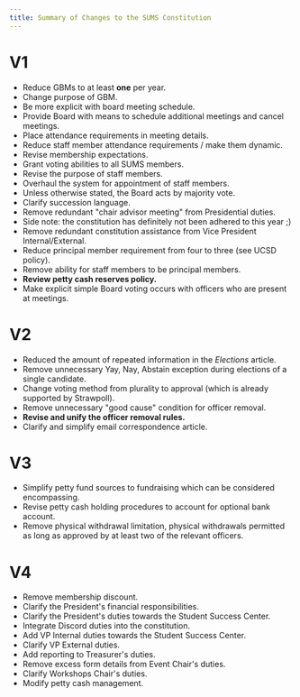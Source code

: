 ```yaml
---
title: Summary of Changes to the SUMS Constitution
---
```


# V1

* Reduce GBMs to at least **one** per year.
* Change purpose of GBM.
* Be more explicit with board meeting schedule.
* Provide Board with means to schedule additional meetings and cancel meetings.
* Place attendance requirements in meeting details.
* Reduce staff member attendance requirements / make them dynamic.
* Revise membership expectations.
* Grant voting abilities to all SUMS members.
* Revise the purpose of staff members.
* Overhaul the system for appointment of staff members.
* Unless otherwise stated, the Board acts by majority vote.
* Clarify succession language.
* Remove redundant "chair advisor meeting" from Presidential duties.
* Side note: the constitution has definitely not been adhered to this year ;)
* Remove redundant constitution assistance from Vice President Internal/External.
* Reduce principal member requirement from four to three (see UCSD policy).
* Remove ability for staff members to be principal members.
* **Review petty cash reserves policy.**
* Make explicit simple Board voting occurs with officers who are present at meetings.

# V2

* Reduced the amount of repeated information in the *Elections* article.
* Remove unnecessary Yay, Nay, Abstain exception during elections of a single candidate.
* Change voting method from plurality to approval (which is already supported by Strawpoll).
* Remove unnecessary "good cause" condition for officer removal.
* **Revise and unify the officer removal rules.**
* Clarify and simplify email correspondence article.

# V3

* Simplify petty fund sources to fundraising which can be considered encompassing.
* Revise petty cash holding procedures to account for optional bank account.
* Remove physical withdrawal limitation, physical withdrawals permitted as long as approved by at least two of the relevant officers.

# V4

* Remove membership discount.
* Clarify the President's financial responsibilities.
* Clarify the President's duties towards the Student Success Center.
* Integrate Discord duties into the constitution.
* Add VP Internal duties towards the Student Success Center.
* Clarify VP External duties.
* Add reporting to Treasurer's duties.
* Remove excess form details from Event Chair's duties.
* Clarify Workshops Chair's duties.
* Modify petty cash management.
